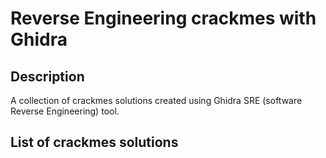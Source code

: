 # Reverse Engineering crackmes with Ghidra

## Description ##
A collection of crackmes solutions created using Ghidra SRE (software Reverse Engineering) tool.

## List of crackmes solutions ##

